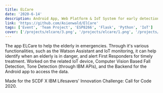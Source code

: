 ```yaml
---
title: ELCare
date: '2020-6-14'
description: Android App, Web Platform & IoT System for early detection & response to home emergencies (eg. elderly falls)
link: 'https://github.com/Asienwald/ElCare'
tags: ['Event', 'Team Project', 'ESP8266', 'Flask', 'Python', 'IoT']
cover: ['/projects/elcare/3.png', '/projects/elcare/1.png', '/projects/elcare/2.png']
---
```


The app ELCare to help the elderly in emergencies.
Through it's various functionalities, such as the Watson Assistant and IoT monitoring,
it can help identify when an elderly is in danger, and alert First Responders for timely treatment.
Worked on the related IoT device, Computer Vision Based Fall Detection, Tone Detection (through IBM APIs),
and the Backend for the Android app to access the data.

Made for the SCDF X IBM Lifesavers' Innovation Challenge: Call for Code 2020.

<!-- https://asienwald.github.io/assets/projects/elcare-8.jpg -->
